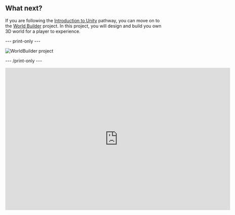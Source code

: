 ## What next?

If you are following the [Introduction to Unity](https://projects.raspberrypi.org/en/raspberrypi/unity-intro) pathway, you can move on to the [World Builder](https://projects.raspberrypi.org/en/projects/world-builder) project. In this project, you will design and build you own 3D world for a player to experience.

--- print-only ---

![WorldBuilder project](images/worldbuilder-project.png)

--- /print-only ---

<iframe allowtransparency="true" width="710" height="450" src="https://world-builder-ms.rpfilt.repl.co" frameborder="0"></iframe>